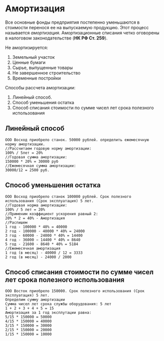 # Амортизация

Все основные фонды предприятия постепенно уменьшаются в стоимости перенося ее на выпускаемую продукцию. Этот процесс называется *амортизация*. Амортизационные списания четко оговорены в налоговом законодательстве (**НК РФ Ст. 259**). 

Не амортизируется: 
1. Земельный участок
2. Ценные бумаги
3. Сырье, выпущенные товары
4. Не завершенное строительство
5. Временные постройки

Способы рассчета амортизации:
1. Линейный способ.
2. Способ уменьшения остатка
3. Способ списания стоимости по сумме чисел лет срока полезного использования

## Линейный способ

```
ООО Восход приобрело станок. 50000 рублей. определить ежемесячную норму амортизации.
//Рассчитаем годовую норму амортизации:
100% / 5лет = 20%
//Годовая сумма амортизации:
150000 * 20% = 30000 руб
//Ежемесячная сумма амортизации:
30000/12 = 2500 руб.
```

## Способ уменьшения остатка
```
ООО Восход приобрело станок 100000 рублей. Срок полезного использования (Срок эксплуатация) 5 лет.
//Годовая норма амортизации:
100% / 5 лет = 20%
//Применим коэффициент ускорения равный 2:
20% * 2 = 40% - Амортизация
//Распишем
1 год - 100000 * 40% = 40000
2 год - 100000 - 40000 * 40% = 24000
3 год - 60000 - 24000 * 40% = 14400
4 год - 36000 − 14400 * 40% = 8640
5 год - 21600 - 8640 * 40% = 5184
//Ежемесячная амортизация
1 год (в месяц) - 40000 / 12 = 3333
2 год (в месяц) - 24000 / 2000
```

## Способ списания стоимости по сумме чисел лет срока полезного использования
```
ООО Восток приобрело 150000. Срок полезного использования (Срок эксплуатация) 5 лет.
Определим сумму амортизации
Сумма чисел лет срока службы оборудования: 5 лет
1 + 2 + 3 + 4 + 5 = 15
Амортизация за 1 год эксплутации равна:
5/15 * 150000 = 50000
4/15 * 150000 = 40000
3/15 * 150000 = 30000
2/15 * 150000 = 20000
1/15 * 150000 = 10000
```